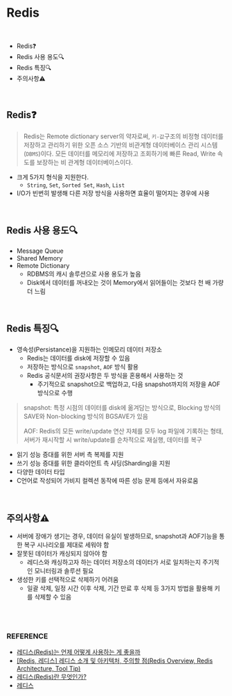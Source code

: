 # Redis

<br>

- Redis❓
- Redis 사용 용도🔍
- Redis 특징🔍
- 주의사항⚠

<br>

## Redis❓

>Redis는 Remote dictionary server의 약자로써,  `키-값`구조의 비정형 데이터를 저장하고 관리하기 위한 오픈 소스 기반의 비관계형 데이터베이스 관리 시스템(`DBMS`)이다. 모든 데이터를 메모리에 저장하고 조회하기에 빠른 Read, Write 속도를 보장하는 비 관계형 데이터베이스이다. 

- 크게 5가지 형식을 지원한다.
  - `String`, `Set`, `Sorted Set`, `Hash`, `List`
- I/O가 빈번히 발생해 다른 저장 방식을 사용하면 효율이 떨어지는 경우에 사용

<br>

## Redis 사용 용도🔍

- Message Queue
- Shared Memory
- Remote Dictionary
  - RDBMS의 캐시 솔루션으로 사용 용도가 높음
  - Disk에서 데이터를 꺼내오는 것이 Memory에서 읽어들이는 것보다 천 배 가량 더 느림

<br>

## Redis 특징🔍

- 영속성(Persistance)을 지원하는 인메모리 데이터 저장소
  - Redis는 데이터를 disk에 저장할 수 있음
  - 저장하는 방식으로 `snapshot`, `AOF` 방식 활용
  - Redis 공식문서의 권장사항은 두 방식을 혼용해서 사용하는 것
    - 주기적으로 snapshot으로 백업하고, 다음 snapshot까지의 저장을 AOF방식으로 수행

> snapshot: 특정 시점의 데이터를 disk에 옮겨담는 방식으로, Blocking 방식의 SAVE와 Non-blocking 방식의 BGSAVE가 있음
>
> AOF: Redis의 모든 write/update 연산 자체를 모두 log 파일에 기록하는 형태, 서버가 재시작할 시 write/update를 순차적으로 재실행, 데이터를 복구

- 읽기 성능 증대를 위한 서버 측 복제를 지원
- 쓰기 성능 증대를 위한 클라이언트 측 샤딩(Sharding)을 지원
- 다양한 데이터 타입
- C언어로 작성되어 가비지 컬렉션 동작에 따른 성능 문제 등에서 자유로움

<br>

## 주의사항⚠

- 서버에 장애가 생기는 경우, 데이터 유실이 발생하므로, snapshot과 AOF기능을 통한 복구 시나리오를 제대로 세워야 함
- 잘못된 데이터가 캐싱되지 않아야 함
  - 레디스와 캐싱하고자 하는 데이터 저장소의 데이터가 서로 일치하는지 주기적인 모니터링과 솔루션 필요
- 생성한 키를 선택적으로 삭제하기 어려움
  - 일괄 삭제, 일정 시간 이후 삭제, 기간 만료 후 삭제 등 3가지 방법을 활용해 키를 삭제할 수 있음

<br>

<br>

### REFERENCE

- [레디스(Redis)는 언제 어떻게 사용하는 게 좋을까](https://brunch.co.kr/@skykamja24/575)
- [[Redis, 레디스] 레디스 소개 및 아키텍처, 주의할 점(Redis Overview, Redis Architecture, Tool Tip)](https://engkimbs.tistory.com/869)
- [레디스(Redis)란 무엇인가?](https://jyejye9201.medium.com/%EB%A0%88%EB%94%94%EC%8A%A4-redis-%EB%9E%80-%EB%AC%B4%EC%97%87%EC%9D%B8%EA%B0%80-2b7af75fa818)
- [레디스](https://ko.wikipedia.org/wiki/%EB%A0%88%EB%94%94%EC%8A%A4)
